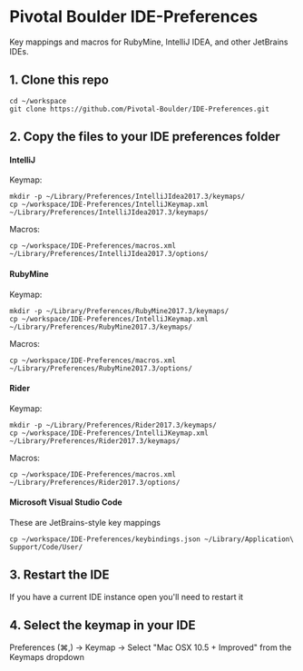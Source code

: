 Pivotal Boulder IDE-Preferences
===============

Key mappings and macros for RubyMine, IntelliJ IDEA, and other JetBrains IDEs.

## 1. Clone this repo
```
cd ~/workspace
git clone https://github.com/Pivotal-Boulder/IDE-Preferences.git
```

## 2. Copy the files to your IDE preferences folder

#### IntelliJ

Keymap:

```
mkdir -p ~/Library/Preferences/IntelliJIdea2017.3/keymaps/
cp ~/workspace/IDE-Preferences/IntelliJKeymap.xml ~/Library/Preferences/IntelliJIdea2017.3/keymaps/
```

Macros:
```
cp ~/workspace/IDE-Preferences/macros.xml ~/Library/Preferences/IntelliJIdea2017.3/options/
```

#### RubyMine

Keymap:
```
mkdir -p ~/Library/Preferences/RubyMine2017.3/keymaps/
cp ~/workspace/IDE-Preferences/IntelliJKeymap.xml ~/Library/Preferences/RubyMine2017.3/keymaps/
```

Macros:
```
cp ~/workspace/IDE-Preferences/macros.xml ~/Library/Preferences/RubyMine2017.3/options/
```

#### Rider

Keymap:
```
mkdir -p ~/Library/Preferences/Rider2017.3/keymaps/
cp ~/workspace/IDE-Preferences/IntelliJKeymap.xml ~/Library/Preferences/Rider2017.3/keymaps/
```

Macros:
```
cp ~/workspace/IDE-Preferences/macros.xml ~/Library/Preferences/Rider2017.3/options/
```

#### Microsoft Visual Studio Code
These are JetBrains-style key mappings

```
cp ~/workspace/IDE-Preferences/keybindings.json ~/Library/Application\ Support/Code/User/
```

## 3. Restart the IDE

If you have a current IDE instance open you'll need to restart it

## 4. Select the keymap in your IDE
Preferences (⌘,) -> Keymap -> Select "Mac OSX 10.5 + Improved" from the Keymaps dropdown
